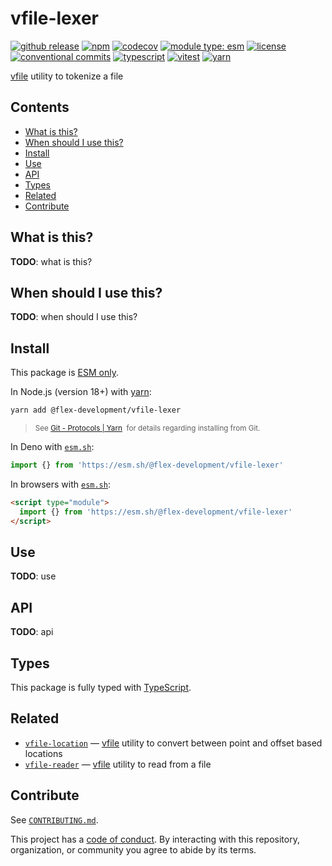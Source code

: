 # vfile-lexer

[![github release](https://img.shields.io/github/v/release/flex-development/vfile-lexer.svg?include_prereleases&sort=semver)](https://github.com/flex-development/vfile-lexer/releases/latest)
[![npm](https://img.shields.io/npm/v/@flex-development/vfile-lexer.svg)](https://npmjs.com/package/@flex-development/vfile-lexer)
[![codecov](https://codecov.io/gh/flex-development/vfile-lexer/graph/badge.svg?token=)](https://codecov.io/gh/flex-development/vfile-lexer)
[![module type: esm](https://img.shields.io/badge/module%20type-esm-brightgreen)](https://github.com/voxpelli/badges-cjs-esm)
[![license](https://img.shields.io/github/license/flex-development/vfile-lexer.svg)](LICENSE.md)
[![conventional commits](https://img.shields.io/badge/-conventional%20commits-fe5196?logo=conventional-commits&logoColor=ffffff)](https://conventionalcommits.org/)
[![typescript](https://img.shields.io/badge/-typescript-3178c6?logo=typescript&logoColor=ffffff)](https://typescriptlang.org/)
[![vitest](https://img.shields.io/badge/-vitest-6e9f18?style=flat&logo=vitest&logoColor=ffffff)](https://vitest.dev/)
[![yarn](https://img.shields.io/badge/-yarn-2c8ebb?style=flat&logo=yarn&logoColor=ffffff)](https://yarnpkg.com/)

[vfile][vfile] utility to tokenize a file

## Contents

- [What is this?](#what-is-this)
- [When should I use this?](#when-should-i-use-this)
- [Install](#install)
- [Use](#use)
- [API](#api)
- [Types](#types)
- [Related](#related)
- [Contribute](#contribute)

## What is this?

**TODO**: what is this?

## When should I use this?

**TODO**: when should I use this?

## Install

This package is [ESM only][esm].

In Node.js (version 18+) with [yarn][yarn]:

```sh
yarn add @flex-development/vfile-lexer
```

<blockquote>
  <small>
    See <a href='https://yarnpkg.com/protocol/git'>Git - Protocols | Yarn</a>
    &nbsp;for details regarding installing from Git.
  </small>
</blockquote>

In Deno with [`esm.sh`][esmsh]:

```ts
import {} from 'https://esm.sh/@flex-development/vfile-lexer'
```

In browsers with [`esm.sh`][esmsh]:

```html
<script type="module">
  import {} from 'https://esm.sh/@flex-development/vfile-lexer'
</script>
```

## Use

**TODO**: use

## API

**TODO**: api

## Types

This package is fully typed with [TypeScript][typescript].

## Related

- [`vfile-location`][vfile-location] &mdash; [vfile][vfile] utility to convert between point and offset based locations
- [`vfile-reader`][vfile-reader] &mdash; [vfile][vfile] utility to read from a file

## Contribute

See [`CONTRIBUTING.md`](CONTRIBUTING.md).

This project has a [code of conduct](CODE_OF_CONDUCT.md). By interacting with this repository, organization, or
community you agree to abide by its terms.

[esm]: https://gist.github.com/sindresorhus/a39789f98801d908bbc7ff3ecc99d99c
[esmsh]: https://esm.sh/
[typescript]: https://www.typescriptlang.org
[vfile-location]: https://github.com/flex-development/vfile-location
[vfile-reader]: https://github.com/flex-development/vfile-reader
[vfile]: https://github.com/vfile/vfile
[yarn]: https://yarnpkg.com
